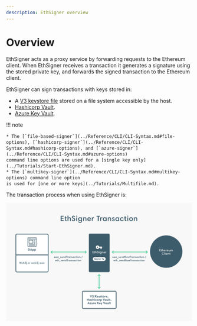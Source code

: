 ```yaml
---
description: EthSigner overview
---
```


# Overview

EthSigner acts as a proxy service by forwarding requests to the Ethereum client.
When EthSigner receives a transaction it generates a signature using the stored
private key, and forwards the signed transaction to the Ethereum client.

EthSigner can sign transactions with keys stored in:

* A [V3 keystore file](../Tutorials/Start-EthSigner.md#create-password-and-key-files) stored on a file
  system accessible by the host.
* [Hashicorp Vault](../HowTo/Store-Keys/Use-Hashicorp.md).
* [Azure Key Vault](../HowTo/Store-Keys/Use-Azure.md).

!!! note

    * The [`file-based-signer`](../Reference/CLI/CLI-Syntax.md#file-options), [`hashicorp-signer`](../Reference/CLI/CLI-Syntax.md#hashicorp-options), and [`azure-signer`](../Reference/CLI/CLI-Syntax.md#azure-options)
    command line options are used for a [single key only](../Tutorials/Start-EthSigner.md).
    * The [`multikey-signer`](../Reference/CLI/CLI-Syntax.md#multikey-options) command line option
    is used for [one or more keys](../Tutorials/Multifile.md).

The transaction process when using EthSigner is:

![EthSigner Transaction](../images/EthSigner_Transaction.png)
